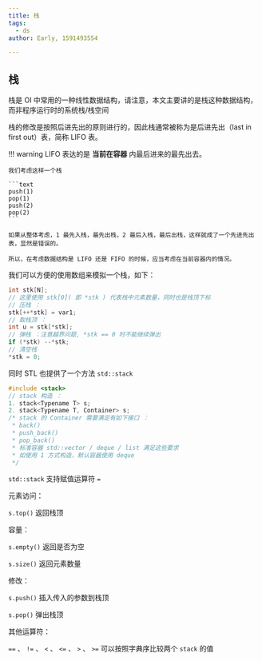 ```yaml
---
title: 栈
tags:
  - ds
author: Early, 1591493554

---
```


## 栈

栈是 OI 中常用的一种线性数据结构，请注意，本文主要讲的是栈这种数据结构，而非程序运行时的系统栈/栈空间

栈的修改是按照后进先出的原则进行的，因此栈通常被称为是后进先出（last in first out）表，简称 LIFO 表。

!!! warning
    LIFO 表达的是 **当前在容器** 内最后进来的最先出去。
    
    我们考虑这样一个栈
    
    ```text
    push(1)
    pop(1)
    push(2)
    pop(2)
    ```
    
    如果从整体考虑，1 最先入栈，最先出栈，2 最后入栈，最后出栈，这样就成了一个先进先出表，显然是错误的。
    
    所以，在考虑数据结构是 LIFO 还是 FIFO 的时候，应当考虑在当前容器内的情况。

我们可以方便的使用数组来模拟一个栈，如下：

```cpp
int stk[N];
// 这里使用 stk[0]( 即 *stk ) 代表栈中元素数量，同时也是栈顶下标
// 压栈 ：
stk[++*stk] = var1;
// 取栈顶 ：
int u = stk[*stk];
// 弹栈 ：注意越界问题, *stk == 0 时不能继续弹出
if (*stk) --*stk;
// 清空栈
*stk = 0;
```

同时 STL 也提供了一个方法 `std::stack` 

```cpp
#include <stack>
// stack 构造 ：
1. stack<Typename T> s;
2. stack<Typename T, Container> s;
/* stack 的 Container 需要满足有如下接口 ：
 * back()
 * push_back()
 * pop_back()
 * 标准容器 std::vector / deque / list 满足这些要求
 * 如使用 1 方式构造，默认容器使用 deque
 */
```

 `std::stack` 支持赋值运算符 `=` 

元素访问：

 `s.top()` 返回栈顶

容量：

 `s.empty()` 返回是否为空

 `s.size()` 返回元素数量

修改：

 `s.push()` 插入传入的参数到栈顶

 `s.pop()` 弹出栈顶

其他运算符：

 `==` 、 `!=` 、 `<` 、 `<=` 、 `>` 、 `>=` 可以按照字典序比较两个 `stack` 的值
